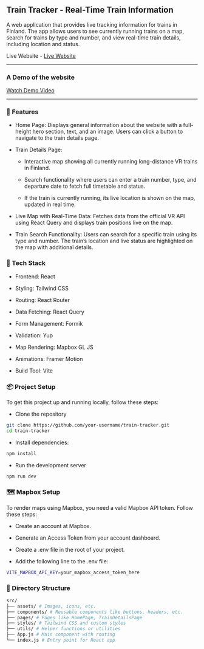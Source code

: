 ## Train Tracker - Real-Time Train Information

A web application that provides live tracking information for trains in Finland. The app allows users to see currently running trains on a map, search for trains by type and number, and view real-time train details, including location and status.

Live Website - [Live Website](https://track-finn.vercel.app/)

---

### A Demo of the website

[Watch Demo Video](https://drive.google.com/file/d/1Qkl6kU6e1MP5usNEC7L-TeliqgozlSez/view)

---

### 🚀 Features

- Home Page: Displays general information about the website with a full-height hero section, text, and an image. Users can click a button to navigate to the train details page.

- Train Details Page:

  - Interactive map showing all currently running long-distance VR trains in Finland.

  - Search functionality where users can enter a train number, type, and departure date to fetch full timetable and status.

  - If the train is currently running, its live location is shown on the map, updated in real time.

- Live Map with Real-Time Data: Fetches data from the official VR API using React Query and displays train positions live on the map.

- Train Search Functionality: Users can search for a specific train using its type and number. The train’s location and live status are highlighted on the map with additional details.

### 🧰 Tech Stack

- Frontend: React

- Styling: Tailwind CSS

- Routing: React Router

- Data Fetching: React Query

- Form Management: Formik

- Validation: Yup

- Map Rendering: Mapbox GL JS

- Animations: Framer Motion

- Build Tool: Vite

### 📦 Project Setup

To get this project up and running locally, follow these steps:

- Clone the repository

```sh
git clone https://github.com/your-username/train-tracker.git
cd train-tracker
```

- Install dependencies:

```sh
npm install
```

- Run the development server

```sh
npm run dev
```

### 🗺️ Mapbox Setup

To render maps using Mapbox, you need a valid Mapbox API token. Follow these steps:

- Create an account at Mapbox.

- Generate an Access Token from your account dashboard.

- Create a .env file in the root of your project.

- Add the following line to the .env file:

```sh
VITE_MAPBOX_API_KEY=your_mapbox_access_token_here
```

### 📁 Directory Structure

```sh
src/
├── assets/ # Images, icons, etc.
├── components/ # Reusable components like buttons, headers, etc.
├── pages/ # Pages like HomePage, TrainDetailsPage
├── styles/ # Tailwind CSS and custom styles
├── utils/ # Helper functions or utilities
├── App.js # Main component with routing
└── index.js # Entry point for React app
```
